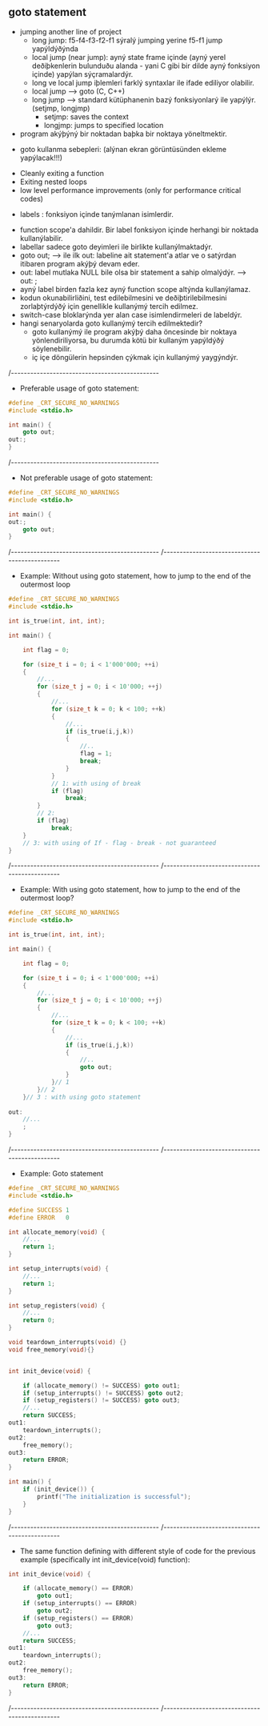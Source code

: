 ## goto statement 
- jumping another line of project
    - long jump: f5-f4-f3-f2-f1 sýralý jumping yerine f5-f1 jump yapýldýðýnda
    - local jump (near jump): ayný state frame içinde (ayný yerel deðiþkenlerin bulunduðu alanda - yani C gibi bir dilde ayný fonksiyon içinde) yapýlan sýçramalardýr.  
    - long ve local jump iþlemleri farklý syntaxlar ile ifade ediliyor olabilir. 
    - local jump --> goto (C, C++)
    - long jump  --> standard kütüphanenin bazý fonksiyonlarý ile yapýlýr. (setjmp, longjmp)
      - setjmp: saves the context
      - longjmp: jumps to specified location
- program akýþýný bir noktadan baþka bir noktaya yöneltmektir. 


* goto kullanma sebepleri: (alýnan ekran görüntüsünden ekleme yapýlacak!!!)
- Cleanly exiting a function 
- Exiting nested loops
- low level performance improvements (only for performance critical codes)


* labels : fonksiyon içinde tanýmlanan isimlerdir. 
- function scope'a dahildir. Bir label fonksiyon içinde herhangi bir noktada kullanýlabilir. 
- labellar sadece goto deyimleri ile birlikte kullanýlmaktadýr. 
- goto out; --> ile ilk out: labeline ait statement'a atlar ve o satýrdan itibaren program akýþý devam eder. 
- out: label mutlaka NULL bile olsa bir statement a sahip olmalýdýr. --> out: ;
- ayný label birden fazla kez ayný function scope altýnda kullanýlamaz.
- kodun okunabilirliðini, test edilebilmesini ve deðiþtirilebilmesini zorlaþtýrdýðý için genellikle kullanýmý tercih edilmez.
- switch-case bloklarýnda yer alan case isimlendirmeleri de labeldýr.
- hangi senaryolarda goto kullanýmý tercih edilmektedir? 
    - goto kullanýmý ile program akýþý daha öncesinde bir noktaya yönlendiriliyorsa, bu durumda kötü bir kullaným yapýldýðý söylenebilir. 
    - iç içe döngülerin hepsinden çýkmak için kullanýmý yaygýndýr. 
    
/----------------------------------------------
* Preferable usage of goto statement: 

```cpp
#define _CRT_SECURE_NO_WARNINGS
#include <stdio.h>

int main() {
	goto out;
out:;
}
```

/----------------------------------------------
* Not preferable usage of goto statement: 

```cpp
#define _CRT_SECURE_NO_WARNINGS
#include <stdio.h>

int main() {
out:;
	goto out;
}
```

/----------------------------------------------
/----------------------------------------------

* Example: Without using goto statement, how to jump to the end of the outermost loop

```cpp
#define _CRT_SECURE_NO_WARNINGS
#include <stdio.h>

int is_true(int, int, int);

int main() {

	int flag = 0;

	for (size_t i = 0; i < 1'000'000; ++i)
	{
		//...
		for (size_t j = 0; i < 10'000; ++j)
		{
			//...
			for (size_t k = 0; k < 100; ++k)
			{
				//...
				if (is_true(i,j,k))
				{
					//..
					flag = 1;
					break;
				}
			}
			// 1: with using of break
			if (flag)
				break;
		}
		// 2: 
		if (flag)
			break;
	}
	// 3: with using of If - flag - break - not guaranteed
}
```

/----------------------------------------------
/----------------------------------------------

* Example: With using goto statement, how to jump to the end of the outermost loop? 

```cpp
#define _CRT_SECURE_NO_WARNINGS
#include <stdio.h>

int is_true(int, int, int);

int main() {

	int flag = 0;

	for (size_t i = 0; i < 1'000'000; ++i)
	{
		//...
		for (size_t j = 0; i < 10'000; ++j)
		{
			//...
			for (size_t k = 0; k < 100; ++k)
			{
				//...
				if (is_true(i,j,k))
				{
					//..
					goto out;
				}
			}// 1
		}// 2
	}// 3 : with using goto statement 
	
out:
	//...
	;
}
```

/----------------------------------------------
/----------------------------------------------

* Example: Goto statement

```cpp
#define _CRT_SECURE_NO_WARNINGS
#include <stdio.h>

#define SUCCESS 1
#define ERROR   0

int allocate_memory(void) {
	//...
	return 1;
}

int setup_interrupts(void) {
	//...
	return 1;
}

int setup_registers(void) {
	//...
	return 0;
}

void teardown_interrupts(void) {}
void free_memory(void){}


int init_device(void) {

	if (allocate_memory() != SUCCESS) goto out1;
	if (setup_interrupts() != SUCCESS) goto out2;
	if (setup_registers() != SUCCESS) goto out3;
	//...
	return SUCCESS;
out1:
	teardown_interrupts();
out2:
	free_memory();
out3:
	return ERROR;
}

int main() {
	if (init_device()) {
		printf("The initialization is successful");
	}
}
```

/----------------------------------------------
/----------------------------------------------

* The same function defining with different style of code for the previous example (specifically int init_device(void) function): 

```cpp
int init_device(void) {

	if (allocate_memory() == ERROR) 
		goto out1;
	if (setup_interrupts() == ERROR) 
		goto out2;
	if (setup_registers() == ERROR) 
		goto out3;
	//...
	return SUCCESS;
out1:
	teardown_interrupts();
out2:
	free_memory();
out3:
	return ERROR;
}
```

/----------------------------------------------
/----------------------------------------------
